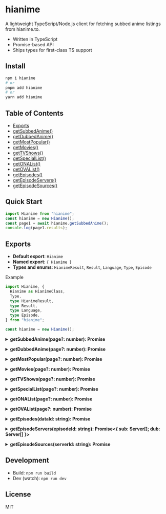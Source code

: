 # hianime

A lightweight TypeScript/Node.js client for fetching subbed anime listings from hianime.to.

- Written in TypeScript
- Promise-based API
- Ships types for first-class TS support

## Install

```bash
npm i hianime
# or
pnpm add hianime
# or
yarn add hianime
```

## Table of Contents

- [Exports](#exports)
- [getSubbedAnime()](#getsubbedanime)
- [getDubbedAnime()](#getdubbedanime)
- [getMostPopular()](#getmostpopular)
- [getMovies()](#getmovies)
- [getTVShows()](#gettvshows)
- [getSpecialList()](#getspeciallist)
- [getONAList()](#getonalist)
- [getOVAList()](#getovalist)
- [getEpisodes()](#getepisodes)
- [getEpisodeServers()](#getepisodeservers)
- [getEpisodeSources()](#getepisodesources)

## Quick Start

```ts
import Hianime from "hianime";
const hianime = new Hianime();
const page1 = await hianime.getSubbedAnime();
console.log(page1.results);
```

<a id="exports"></a>

## Exports

- **Default export**: `Hianime`
- **Named export**: `{ Hianime }`
- **Types and enums**: `HianimeResult`, `Result`, `Language`, `Type`, `Episode`

Example

```ts
import Hianime, {
  Hianime as HianimeClass,
  Type,
  type HianimeResult,
  type Result,
  type Language,
  type Episode,
} from "hianime";

const hianime = new Hianime();
```

<a id="getsubbedanime"></a>

<details>
  <summary><strong>getSubbedAnime(page?: number): Promise<HianimeResult></strong></summary>

Example

```ts
import Hianime from "hianime";
const hianime = new Hianime();
//the page number is optional, defaults to 1
const res = await hianime.getSubbedAnime();
console.log(res);
```

Response

```json
{
  "page": 1,
  "totalPage": 231,
  "hasNextPage": true,
  "results": [
    {
      "id": "/dungeons-and-television-19841",
      "image": "https://cdn.noitatnemucod.net/thumbnail/300x400/100/64af49f767c62aac9c02a8c4025a726d.jpg",
      "title": "Dungeons & Television",
      "type": "ONA",
      "language": {
        "sub": "1",
        "dub": "1"
      },
      "dataId": "19841"
    },
    {
      "id": "/lord-of-mysteries-old-neils-mysticism-class-19839",
      "image": "https://cdn.noitatnemucod.net/thumbnail/300x400/100/e6f282dc48539d8dc89d6de820791bcb.jpg",
      "title": "Lord of Mysteries - Old Neil's Mysticism Class",
      "type": "SPECIAL",
      "language": {
        "sub": "5",
        "dub": null
      },
      "dataId": "19839"
    }
  ]
}
```

</details>

<a id="getdubbedanime"></a>

<details>
  <summary><strong>getDubbedAnime(page?: number): Promise<HianimeResult></strong></summary>

Example

```ts
const res = await hianime.getDubbedAnime();
```

Response

```json
{
  "page": 1,
  "totalPage": 94,
  "hasNextPage": true,
  "results": [
    {
      "id": "/dungeons-and-television-19841",
      "image": "https://cdn.noitatnemucod.net/thumbnail/300x400/100/64af49f767c62aac9c02a8c4025a726d.jpg",
      "title": "Dungeons & Television",
      "type": "ONA",
      "language": {
        "sub": "1",
        "dub": "1"
      },
      "dataId": "19841"
    },
    {
      "id": "/new-gods-nezha-reborn-19834",
      "image": "https://cdn.noitatnemucod.net/thumbnail/300x400/100/41cf0de655170b7903d4be477874b230.jpg",
      "title": "New Gods: Nezha Reborn",
      "type": "MOVIE",
      "language": {
        "sub": "1",
        "dub": "1"
      },
      "dataId": "19834"
    }
  ]
}
```

</details>

<a id="getmostpopular"></a>

<details>
  <summary><strong>getMostPopular(page?: number): Promise<HianimeResult></strong></summary>

Example

```ts
const res = await hianime.getMostPopular();
```

Response

```json
{
  "page": 1,
  "totalPage": 50,
  "hasNextPage": true,
  "results": [
    {
      "id": "/one-piece-100",
      "image": "https://cdn.noitatnemucod.net/thumbnail/300x400/100/bcd84731a3eda4f4a306250769675065.jpg",
      "title": "One Piece",
      "type": "TV",
      "language": {
        "sub": "1140",
        "dub": "1133"
      },
      "dataId": "100"
    },
    {
      "id": "/naruto-shippuden-355",
      "image": "https://cdn.noitatnemucod.net/thumbnail/300x400/100/9cbcf87f54194742e7686119089478f8.jpg",
      "title": "Naruto: Shippuden",
      "type": "TV",
      "language": {
        "sub": "500",
        "dub": "500"
      },
      "dataId": "355"
    }
  ]
}
```

</details>

<a id="getmovies"></a>

<details>
  <summary><strong>getMovies(page?: number): Promise<HianimeResult></strong></summary>

Example

```ts
const res = await hianime.getMovies();
```

Response

```json
{
  "page": 1,
  "totalPage": 35,
  "hasNextPage": true,
  "results": [
    {
      "id": "/ne-zha-2-19835",
      "image": "https://cdn.noitatnemucod.net/thumbnail/300x400/100/61538876bc30bcc5e8f7ba9c43eb6de3.jpg",
      "title": "Ne Zha 2",
      "type": "MOVIE",
      "language": {
        "sub": "1",
        "dub": null
      },
      "dataId": "19835"
    },
    {
      "id": "/new-gods-nezha-reborn-19834",
      "image": "https://cdn.noitatnemucod.net/thumbnail/300x400/100/41cf0de655170b7903d4be477874b230.jpg",
      "title": "New Gods: Nezha Reborn",
      "type": "MOVIE",
      "language": {
        "sub": "1",
        "dub": "1"
      },
      "dataId": "19834"
    }
  ]
}
```

</details>

<a id="gettvshows"></a>

<details>
  <summary><strong>getTVShows(page?: number): Promise<HianimeResult></strong></summary>

Example

```ts
const res = await hianime.getTVShows();
```

Response

```json
{
  "page": 1,
  "totalPage": 121,
  "hasNextPage": true,
  "results": [
    {
      "id": "/peter-grill-and-the-philosophers-time-uncensored-19832",
      "image": "https://cdn.noitatnemucod.net/thumbnail/300x400/100/a78870432e4342cfb407094fe7588497.jpg",
      "title": "Peter Grill and the Philosopher's Time [Uncensored]",
      "type": "TV",
      "language": {
        "sub": "12",
        "dub": "12"
      },
      "dataId": "19832"
    },
    {
      "id": "/punirunes-puni-3-19810",
      "image": "https://cdn.noitatnemucod.net/thumbnail/300x400/100/f2e1961fa1f8ca51c8a40908c049118f.jpg",
      "title": "Punirunes: Puni 3",
      "type": "TV",
      "language": {
        "sub": "7",
        "dub": null
      },
      "dataId": "19810"
    }
  ]
}
```

</details>

<a id="getspeciallist"></a>

<details>
  <summary><strong>getSpecialList(page?: number): Promise<HianimeResult></strong></summary>

Example

```ts
const res = await hianime.getSpecialList();
```

Response

```json
{
  "page": 1,
  "totalPage": 23,
  "hasNextPage": true,
  "results": [
    {
      "id": "/lord-of-mysteries-old-neils-mysticism-class-19839",
      "image": "https://cdn.noitatnemucod.net/thumbnail/300x400/100/e6f282dc48539d8dc89d6de820791bcb.jpg",
      "title": "Lord of Mysteries - Old Neil's Mysticism Class",
      "type": "SPECIAL",
      "language": {
        "sub": "5",
        "dub": null
      },
      "dataId": "19839"
    },
    {
      "id": "/private-tutor-to-the-dukes-daughter-recap-19831",
      "image": "https://cdn.noitatnemucod.net/thumbnail/300x400/100/87693000cc4e2cab02fe8a89e1a1fcc8.jpg",
      "title": "Private Tutor to the Duke's Daughter (Recap)",
      "type": "SPECIAL",
      "language": {
        "sub": "1",
        "dub": null
      },
      "dataId": "19831"
    }
  ]
}
```

</details>

<a id="getonalist"></a>

<details>
  <summary><strong>getONAList(page?: number): Promise<HianimeResult></strong></summary>

Example

```ts
const res = await hianime.getONAList();
```

Response

```json
{
  "page": 1,
  "totalPage": 31,
  "hasNextPage": true,
  "results": [
    {
      "id": "/dungeons-and-television-19841",
      "image": "https://cdn.noitatnemucod.net/thumbnail/300x400/100/64af49f767c62aac9c02a8c4025a726d.jpg",
      "title": "Dungeons & Television",
      "type": "ONA",
      "language": {
        "sub": "1",
        "dub": "1"
      },
      "dataId": "19841"
    },
    {
      "id": "/tiger-coming-in-19838",
      "image": "https://cdn.noitatnemucod.net/thumbnail/300x400/100/6f8786f19a0f428ba2405cc8408a526e.jpg",
      "title": "Tiger Coming In",
      "type": "ONA",
      "language": {
        "sub": "8",
        "dub": null
      },
      "dataId": "19838"
    }
  ]
}
```

</details>

<a id="getovalist"></a>

<details>
  <summary><strong>getOVAList(page?: number): Promise<HianimeResult></strong></summary>

Example

```ts
const res = await hianime.getOVAList();
```

Response

```json
{
  "page": 1,
  "totalPage": 30,
  "hasNextPage": true,
  "results": [
    {
      "id": "/the-idolm-at-ster-shiny-colors-2nd-season-shhis-19667",
      "image": "https://cdn.noitatnemucod.net/thumbnail/300x400/100/f34a23c1531b9bb2d69d6e7e5a30735e.jpg",
      "title": "The iDOLM@STER Shiny Colors 2nd Season: SHHis",
      "type": "OVA",
      "language": {
        "sub": "1",
        "dub": null
      },
      "dataId": "19667"
    },
    {
      "id": "/konosuba-gods-blessing-on-this-wonderful-world-3-ova-19611",
      "image": "https://cdn.noitatnemucod.net/thumbnail/300x400/100/9a5fb3ba0947bb487b71b0a74e3d495a.jpg",
      "title": "KonoSuba: God's Blessing on This Wonderful World! 3 OVA",
      "type": "OVA",
      "language": {
        "sub": "2",
        "dub": null
      },
      "dataId": "19611"
    }
  ]
}
```

</details>

<a id="getepisodes"></a>

<details>
  <summary><strong>getEpisodes(dataId: string): Promise<Episode[]></strong></summary>
**Note**: `dataId` comes from each `Result` returned by listing methods.

Example

```ts
// Suppose you got dataId from a listing result
const episodes = await hianime.getEpisodes("112");
console.log(episodes);
```

Response

```json
[
  {
    "id": "3303",
    "number": "1",
    "title": "To You Two Thousand Years Later",
    "href": "/watch/attack-on-titan-112?ep=3303"
  },
  {
    "id": "3304",
    "number": "2",
    "title": "That Day",
    "href": "/watch/attack-on-titan-112?ep=3304"
  },
  {
    "id": "3305",
    "number": "3",
    "title": "Shining Dimly in the Midst of Despair",
    "href": "/watch/attack-on-titan-112?ep=3305"
  },
  {
    "id": "3306",
    "number": "4",
    "title": "Night of the Disbanding",
    "href": "/watch/attack-on-titan-112?ep=3306"
  }
]
```

</details>

<a id="getepisodeservers"></a>

<details>
  <summary><strong>getEpisodeServers(episodeId: string): Promise<{ sub: Server[]; dub: Server[] }></strong></summary>
**Server**: `{ type: string; id: string; serverId: string; name: string }`

Example

```ts
// Use an episode id from getEpisodes()
const servers = await hianime.getEpisodeServers("3303");
console.log(servers);
```

Response

```json
{
  "sub": [
    {
      "type": "sub",
      "id": "579601",
      "serverId": "4",
      "name": "HD-1"
    },
    {
      "type": "sub",
      "id": "1180455",
      "serverId": "6",
      "name": "HD-3"
    },
    {
      "type": "sub",
      "id": "413285",
      "serverId": "1",
      "name": "HD-2"
    }
  ],
  "dub": [
    {
      "type": "dub",
      "id": "586962",
      "serverId": "4",
      "name": "HD-1"
    },
    {
      "type": "dub",
      "id": "1180405",
      "serverId": "6",
      "name": "HD-3"
    },
    {
      "type": "dub",
      "id": "7481",
      "serverId": "1",
      "name": "HD-2"
    }
  ]
}
```

</details>

<a id="getepisodesources"></a>

<details>
  <summary><strong>getEpisodeSources(serverId: string): Promise<HianimeSources></strong></summary>
**Note**: `serverId` comes from objects returned by `getEpisodeServers()`.

Example

```ts
const data = await hianime.getEpisodeSources("579601");
console.log(data);
```

Response

```json
{
  "sources": [
    {
      "file": "https://lightningflash39.live/_v7/85da27503d497abadce04a6c756a9bfad648451cfea9f39d3c2a584a9ffb45644417f699e0da69cb4f50701ecebb8b1d75d4f37b02dc2eeb0e32a287de765222ad083ea27aa71e7dc61b69b07dccc5558c5451e2ff91642435e5ebc7dbfce30db6a9e2367f75ad4173dac32b5f950b11d5f662e56f75fe72efb3518b4e008b1c/master.m3u8",
      "type": "hls"
    }
  ],
  "tracks": [
    {
      "file": "https://megacloudforest.xyz/subtitle/5fbacd492a343a2f30b97d682b61b985/eng-2.vtt",
      "label": "English",
      "kind": "captions",
      "default": true
    },
    {
      "file": "https://megacloudforest.xyz/subtitle/5fbacd492a343a2f30b97d682b61b985/eng-3.vtt",
      "label": "English",
      "kind": "captions"
    },
    {
      "file": "https://megacloudforest.xyz/subtitle/806a582526a4c5a226514316bd5b6f64/806a582526a4c5a226514316bd5b6f64.vtt",
      "label": "English - (Crunchyroll)",
      "kind": "captions"
    },
    {
      "file": "https://megacloudforest.xyz/subtitle/5fbacd492a343a2f30b97d682b61b985/por-4.vtt",
      "label": "Portuguese",
      "kind": "captions"
    },
    {
      "file": "https://megacloudforest.xyz/subtitle/5fbacd492a343a2f30b97d682b61b985/spa-5.vtt",
      "label": "Spanish",
      "kind": "captions"
    },
    {
      "file": "https://megacloudforest.xyz/thumbnails/9f851301fa0ea7b316599351ccedb423/thumbnails.vtt",
      "kind": "thumbnails"
    }
  ],
  "encrypted": false,
  "intro": {
    "start": 138,
    "end": 215
  },
  "outro": {
    "start": 1452,
    "end": 1542
  },
  "server": 4
}
```

</details>

## Development

- Build: `npm run build`
- Dev (watch): `npm run dev`

## License

MIT
